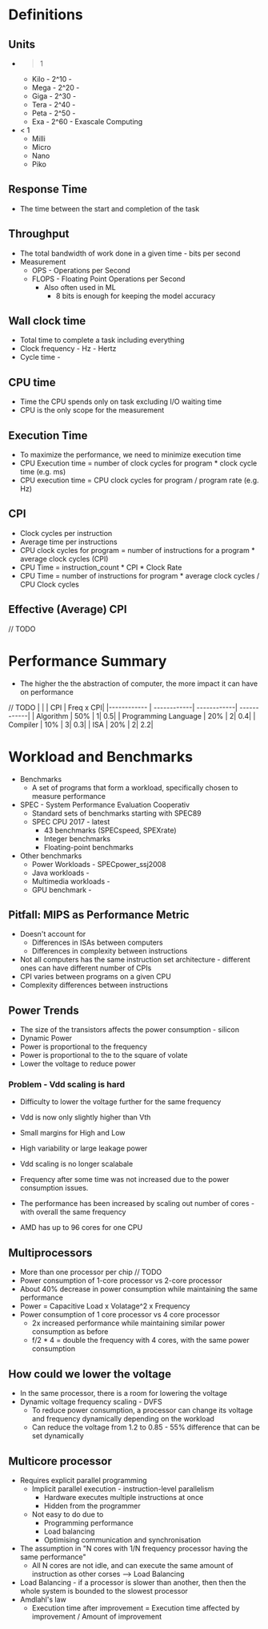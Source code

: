 # Definitions

## Units
* > 1
	* Kilo - 2^10 - 
	* Mega - 2^20 - 
	* Giga - 2^30 - 
	* Tera - 2^40 - 
	* Peta - 2^50 - 
	* Exa - 2^60 - Exascale Computing
* < 1
	* Milli
	* Micro
	* Nano
	* Piko

## Response Time
* The time between the start and completion of the task

## Throughput
* The total bandwidth of work done in a given time - bits per second
* Measurement
	* OPS - Operations per Second
	* FLOPS - Floating Point Operations per Second
		* Also often used in ML
			* 8 bits is enough for keeping the model accuracy

## Wall clock time
* Total time to complete a task including everything
* Clock frequency - Hz - Hertz
* Cycle time - 

## CPU time
* Time the CPU spends only on task excluding I/O waiting time
* CPU is the only scope for the measurement

## Execution Time
* To maximize the performance, we need to minimize execution time
* CPU Execution time = number of clock cycles for program * clock cycle time (e.g. ms)
* CPU execution time = CPU clock cycles for program / program rate (e.g. Hz)

## CPI
* Clock cycles per instruction
* Average time per instructions
* CPU clock cycles for program = number of instructions for a program * average clock cycles (CPI)
* CPU Time = instruction_count * CPI * Clock Rate
* CPU Time = number of instructions for program * average clock cycles / CPU Clock cycles

## Effective (Average) CPI
// TODO

# Performance Summary
* The higher the the abstraction of computer, the more impact it can have on performance

// TODO
| | | CPI | Freq x CPI|
|------------ | ------------|  ------------|  ------------| 
| Algorithm | 50% |  1|  0.5| 
| Programming Language | 20% |  2|  0.4| 
| Compiler | 10% |  3|  0.3|
| ISA | 20% |  2|  2.2|

# Workload and Benchmarks
* Benchmarks
	* A set of programs that form a workload, specifically chosen to measure performance
* SPEC - System Performance Evaluation Cooperativ
	* Standard sets of benchmarks starting with SPEC89
	* SPEC CPU 2017 - latest
		* 43 benchmarks (SPECspeed, SPEXrate)
		* Integer benchmarks
		* Floating-point benchmarks
* Other benchmarks
	* Power Workloads - SPECpower_ssj2008
	* Java workloads - 
	* Multimedia workloads - 
	* GPU benchmark - 

## Pitfall: MIPS as Performance Metric
* Doesn't account for
	* Differences in ISAs between computers
	* Differences in complexity between instructions
* Not all computers has the same instruction set architecture - different ones can have different number of CPIs
* CPI varies between programs on a given CPU
* Complexity differences between instructions

## Power Trends
* The size of the transistors affects the power consumption - silicon
* Dynamic Power
* Power is proportional to the frequency
* Power is proportional to the to the square of volate
* Lower the voltage to reduce power

### Problem - Vdd scaling is hard
* Difficulty to lower the voltage further for the same frequency
* Vdd is now only slightly higher than Vth
* Small margins for High and Low
* High variability or large leakage power
* Vdd scaling is no longer scalabale

* Frequency after some time was not increased due to the power consumption issues.
* The performance has been increased by scaling out number of cores - with overall  the same frequency
* AMD has up to 96 cores for one CPU

## Multiprocessors
* More than one processor per chip
// TODO
* Power consumption of 1-core processor vs 2-core processor
* About 40% decrease in power consumption while maintaining the same performance
* Power = Capacitive Load x Volatage^2 x Frequency
* Power consumption of 1 core processor vs 4 core processor
	* 2x increased performance while maintaining similar power consumption as before
	* f/2 * 4 = double the frequency with 4 cores, with the same power consumption
## How could we lower the voltage
* In the same processor, there is a room for lowering the voltage
* Dynamic voltage frequency scaling - DVFS
	* To reduce power consumption, a processor can change its voltage and frequency dynamically depending on the workload
	* Can reduce the voltage from 1.2 to 0.85 - 55% difference that can be set dynamically

## Multicore processor
* Requires explicit parallel programming
	* Implicit parallel execution - instruction-level parallelism
		* Hardware executes multiple instructions at once
		* Hidden from the programmer
	* Not easy to do due to
		* Programming performance
		* Load balancing
		* Optimising communication and synchronisation
* The assumption in "N cores with 1/N frequency processor having the same performance"
	* All N cores are not idle, and can execute the same amount of instruction as other corses --> Load Balancing
* Load Balancing - if a processor is slower than another, then then the whole system is bounded to the slowest processor
* Amdlahl's law
	* Execution time after improvement = Execution time affected by improvement / Amount of improvement
